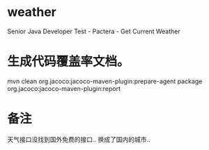 # weather
Senior Java Developer Test - Pactera - Get Current Weather

# 生成代码覆盖率文档。
mvn clean org.jacoco:jacoco-maven-plugin:prepare-agent package org.jacoco:jacoco-maven-plugin:report

# 备注
天气接口没找到国外免费的接口.. 换成了国内的城市..  